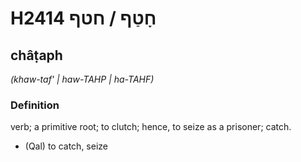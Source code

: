 # H2414 חָטַף / חטף

## châṭaph

_(khaw-taf' | haw-TAHP | ha-TAHF)_

### Definition

verb; a primitive root; to clutch; hence, to seize as a prisoner; catch.

- (Qal) to catch, seize
